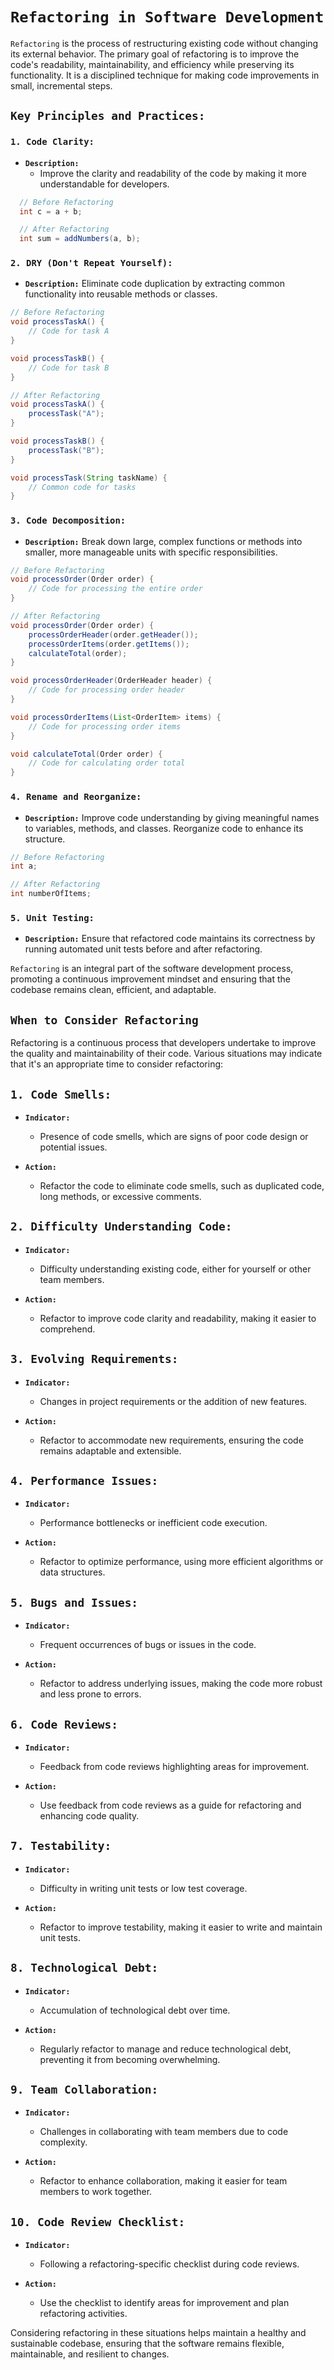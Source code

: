# **`Refactoring in Software Development`**

`Refactoring` is the process of restructuring existing code without changing its external behavior. The primary goal of refactoring is to improve the code's readability, maintainability, and efficiency while preserving its functionality. It is a disciplined technique for making code improvements in small, incremental steps.

## **`Key Principles and Practices:`**

### **`1. Code Clarity:`**

- **`Description:`**
  - Improve the clarity and readability of the code by making it more understandable for developers.

```java
  // Before Refactoring
  int c = a + b;

  // After Refactoring
  int sum = addNumbers(a, b);

```

### **`2. DRY (Don't Repeat Yourself):`**

- **`Description:`** Eliminate code duplication by extracting common functionality into reusable methods or classes.

```java
// Before Refactoring
void processTaskA() {
    // Code for task A
}

void processTaskB() {
    // Code for task B
}

// After Refactoring
void processTaskA() {
    processTask("A");
}

void processTaskB() {
    processTask("B");
}

void processTask(String taskName) {
    // Common code for tasks
}
```

### **`3. Code Decomposition:`**

- **`Description:`** Break down large, complex functions or methods into smaller, more manageable units with specific responsibilities.

```java
// Before Refactoring
void processOrder(Order order) {
    // Code for processing the entire order
}

// After Refactoring
void processOrder(Order order) {
    processOrderHeader(order.getHeader());
    processOrderItems(order.getItems());
    calculateTotal(order);
}

void processOrderHeader(OrderHeader header) {
    // Code for processing order header
}

void processOrderItems(List<OrderItem> items) {
    // Code for processing order items
}

void calculateTotal(Order order) {
    // Code for calculating order total
}
```

### **`4. Rename and Reorganize:`**

- **`Description:`** Improve code understanding by giving meaningful names to variables, methods, and classes. Reorganize code to enhance its structure.

```java
// Before Refactoring
int a;

// After Refactoring
int numberOfItems;
```

### **`5. Unit Testing:`**

- **`Description:`** Ensure that refactored code maintains its correctness by running automated unit tests before and after refactoring.

`Refactoring` is an integral part of the software development process, promoting a continuous improvement mindset and ensuring that the codebase remains clean, efficient, and adaptable.

## **`When to Consider Refactoring`**

Refactoring is a continuous process that developers undertake to improve the quality and maintainability of their code. Various situations may indicate that it's an appropriate time to consider refactoring:

## **`1. Code Smells:`**

- **`Indicator:`**
  - Presence of code smells, which are signs of poor code design or potential issues.

- **`Action:`**
  - Refactor the code to eliminate code smells, such as duplicated code, long methods, or excessive comments.

## **`2. Difficulty Understanding Code:`**

- **`Indicator:`**
  - Difficulty understanding existing code, either for yourself or other team members.

- **`Action:`**
  - Refactor to improve code clarity and readability, making it easier to comprehend.

## **`3. Evolving Requirements:`**

- **`Indicator:`**
  - Changes in project requirements or the addition of new features.

- **`Action:`**
  - Refactor to accommodate new requirements, ensuring the code remains adaptable and extensible.

## **`4. Performance Issues:`**

- **`Indicator:`**
  - Performance bottlenecks or inefficient code execution.

- **`Action:`**
  - Refactor to optimize performance, using more efficient algorithms or data structures.

## **`5. Bugs and Issues:`**

- **`Indicator:`**
  - Frequent occurrences of bugs or issues in the code.

- **`Action:`**
  - Refactor to address underlying issues, making the code more robust and less prone to errors.

## **`6. Code Reviews:`**

- **`Indicator:`**
  - Feedback from code reviews highlighting areas for improvement.

- **`Action:`**
  - Use feedback from code reviews as a guide for refactoring and enhancing code quality.

## **`7. Testability:`**

- **`Indicator:`**
  - Difficulty in writing unit tests or low test coverage.

- **`Action:`**
  - Refactor to improve testability, making it easier to write and maintain unit tests.

## **`8. Technological Debt:`**

- **`Indicator:`**
  - Accumulation of technological debt over time.

- **`Action:`**
  - Regularly refactor to manage and reduce technological debt, preventing it from becoming overwhelming.

## **`9. Team Collaboration:`**

- **`Indicator:`**
  - Challenges in collaborating with team members due to code complexity.

- **`Action:`**
  - Refactor to enhance collaboration, making it easier for team members to work together.

## **`10. Code Review Checklist:`**

- **`Indicator:`**
  - Following a refactoring-specific checklist during code reviews.

- **`Action:`**
  - Use the checklist to identify areas for improvement and plan refactoring activities.

Considering refactoring in these situations helps maintain a healthy and sustainable codebase, ensuring that the software remains flexible, maintainable, and resilient to changes.

